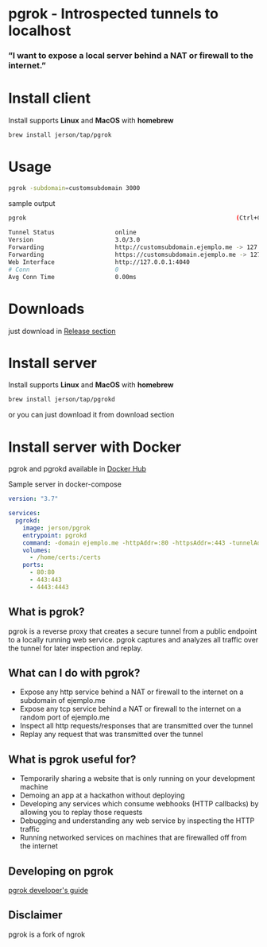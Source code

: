 # pgrok - Introspected tunnels to localhost

### ”I want to expose a local server behind a NAT or firewall to the internet.”

# Install client

Install supports **Linux** and **MacOS** with **homebrew**

```bash
brew install jerson/tap/pgrok
```
# Usage

```bash
pgrok -subdomain=customsubdomain 3000
```
sample output

```bash
pgrok                                                           (Ctrl+C to quit)
                                                                                
Tunnel Status                 online                                            
Version                       3.0/3.0                                           
Forwarding                    http://customsubdomain.ejemplo.me -> 127.0.0.1:3000            
Forwarding                    https://customsubdomain.ejemplo.me -> 127.0.0.1:3000           
Web Interface                 http://127.0.0.1:4040                             
# Conn                        0                                                 
Avg Conn Time                 0.00ms 
```

# Downloads

just download in [Release section](https://github.com/jerson/pgrok/releases)

# Install server

Install supports **Linux** and **MacOS** with **homebrew**

```bash
brew install jerson/tap/pgrokd
```

or you can just download it from download section

# Install server with Docker

pgrok and pgrokd available in [Docker Hub](https://hub.docker.com/r/jerson/pgrok)

Sample server in docker-compose

```yaml
version: "3.7"

services:
  pgrokd:
    image: jerson/pgrok
    entrypoint: pgrokd
    command: -domain ejemplo.me -httpAddr=:80 -httpsAddr=:443 -tunnelAddr=:4443 -tlsCrt=/certs/tls.crt -tlsKey=/certs/tls.key
    volumes:
      - /home/certs:/certs
    ports:
      - 80:80
      - 443:443
      - 4443:4443
```

## What is pgrok?

pgrok is a reverse proxy that creates a secure tunnel from a public endpoint to a locally running web service.
pgrok captures and analyzes all traffic over the tunnel for later inspection and replay.

## What can I do with pgrok?

- Expose any http service behind a NAT or firewall to the internet on a subdomain of ejemplo.me
- Expose any tcp service behind a NAT or firewall to the internet on a random port of ejemplo.me
- Inspect all http requests/responses that are transmitted over the tunnel
- Replay any request that was transmitted over the tunnel

## What is pgrok useful for?

- Temporarily sharing a website that is only running on your development machine
- Demoing an app at a hackathon without deploying
- Developing any services which consume webhooks (HTTP callbacks) by allowing you to replay those requests
- Debugging and understanding any web service by inspecting the HTTP traffic
- Running networked services on machines that are firewalled off from the internet

## Developing on pgrok

[pgrok developer's guide](docs/DEVELOPMENT.md)

## Disclaimer

pgrok is a fork of ngrok
